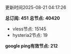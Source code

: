 更新时间2025-08-21 04:17:26

**总订阅: 451**
**总节点: 40420**
- vless节点: 15145
- hysteria2节点: 19

**google ping有效节点: 212**
